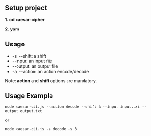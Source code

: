 ## Setup project
**1. cd caesar-cipher** 

**2. yarn** 

## Usage
- -s, --shift: a shift
- --input: an input file
- --output: an output file
- -a, --action: an action encode/decode

Note: **action** and **shift** options are mandatory.

## Usage Example
```
node caesar-cli.js --action decode --shift 3 --input input.txt --output output.txt
```
or
```
node caesar-cli.js -a decode -s 3
```